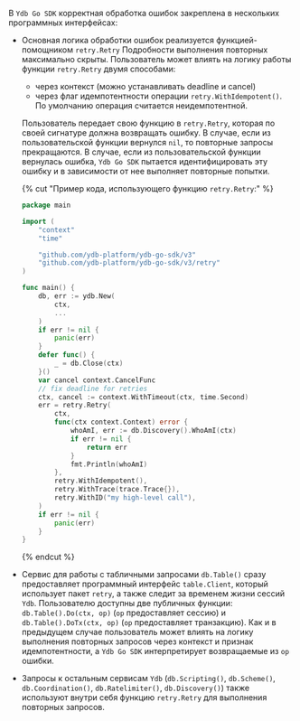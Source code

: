 В `Ydb Go SDK` корректная обработка ошибок закреплена в нескольких программных интерфейсах:
* Основная логика обработки ошибок реализуется функцией-помощником `retry.Retry`
  Подробности выполнения повторных максимально скрыты.
  Пользователь может влиять на логику работы функции `retry.Retry` двумя способами:
   - через контекст (можно устанавливать deadline и cancel)
   - через флаг идемпотентности операции `retry.WithIdempotent()`. По умолчанию операция считается неидемпотентной.

  Пользователь передает свою функцию в `retry.Retry`, которая по своей сигнатуре должна возвращать ошибку.
  В случае, если из пользовательской функции вернулся `nil`, то повторные запросы прекращаются.
  В случае, если из пользовательской функции вернулась ошибка, `Ydb Go SDK` пытается идентифицировать эту ошибку и в зависимости от нее выполняет повторные попытки.

  {% cut "Пример кода, использующего функцию `retry.Retry`:" %}
    ```go
    package main

    import (
        "context"
        "time"

        "github.com/ydb-platform/ydb-go-sdk/v3"
        "github.com/ydb-platform/ydb-go-sdk/v3/retry"
    )

    func main() {
        db, err := ydb.New(
            ctx,
            ...
        )
        if err != nil {
            panic(err)
        }
        defer func() {
            _ = db.Close(ctx)
        }()
        var cancel context.CancelFunc
        // fix deadline for retries
        ctx, cancel := context.WithTimeout(ctx, time.Second)
        err = retry.Retry(
            ctx,
            func(ctx context.Context) error {
                whoAmI, err := db.Discovery().WhoAmI(ctx)
                if err != nil {
                    return err
                }
                fmt.Println(whoAmI)
            },
            retry.WithIdempotent(),
            retry.WithTrace(trace.Trace{}),
            retry.WithID("my high-level call"),
        )
        if err != nil {
            panic(err)
        }
    }
    ```
  {% endcut %}
* Сервис для работы с табличными запросами `db.Table()` сразу предоставляет программный интерфейс `table.Client`, который использует пакет `retry`, а также следит за временем жизни сессий `Ydb`.
  Пользователю доступны две публичных функции: `db.Table().Do(ctx, op)` (`op` предоставляет сессию) и `db.Table().DoTx(ctx, op)` (`op` предоставляет транзакцию).
  Как и в предыдущем случае пользователь может влиять на логику выполнения повторных запросов через контекст и признак идемпотентности, а `Ydb Go SDK` интерпретирует возвращаемые из `op` ошибки.
* Запросы к остальным сервисам `Ydb` (`db.Scripting()`, `db.Scheme()`, `db.Coordination()`, `db.Ratelimiter()`, `db.Discovery()`) также используют внутри себя функцию `retry.Retry` для выполнения повторных запросов.

